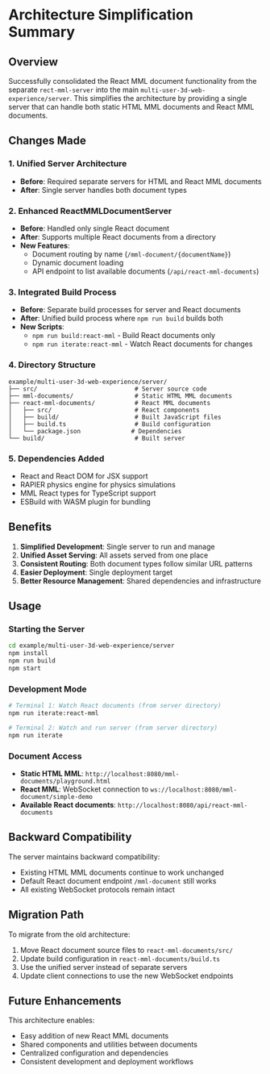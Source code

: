 # Architecture Simplification Summary

## Overview

Successfully consolidated the React MML document functionality from the separate `rect-mml-server`
into the main `multi-user-3d-web-experience/server`. This simplifies the architecture by providing a
single server that can handle both static HTML MML documents and React MML documents.

## Changes Made

### 1. **Unified Server Architecture**

- **Before**: Required separate servers for HTML and React MML documents
- **After**: Single server handles both document types

### 2. **Enhanced ReactMMLDocumentServer**

- **Before**: Handled only single React document
- **After**: Supports multiple React documents from a directory
- **New Features**:
  - Document routing by name (`/mml-document/{documentName}`)
  - Dynamic document loading
  - API endpoint to list available documents (`/api/react-mml-documents`)

### 3. **Integrated Build Process**

- **Before**: Separate build processes for server and React documents
- **After**: Unified build process where `npm run build` builds both
- **New Scripts**:
  - `npm run build:react-mml` - Build React documents only
  - `npm run iterate:react-mml` - Watch React documents for changes

### 4. **Directory Structure**

```
example/multi-user-3d-web-experience/server/
├── src/                           # Server source code
├── mml-documents/                 # Static HTML MML documents
├── react-mml-documents/           # React MML documents
│   ├── src/                       # React components
│   ├── build/                     # Built JavaScript files
│   ├── build.ts                   # Build configuration
│   └── package.json              # Dependencies
└── build/                         # Built server
```

### 5. **Dependencies Added**

- React and React DOM for JSX support
- RAPIER physics engine for physics simulations
- MML React types for TypeScript support
- ESBuild with WASM plugin for bundling

## Benefits

1. **Simplified Development**: Single server to run and manage
2. **Unified Asset Serving**: All assets served from one place
3. **Consistent Routing**: Both document types follow similar URL patterns
4. **Easier Deployment**: Single deployment target
5. **Better Resource Management**: Shared dependencies and infrastructure

## Usage

### Starting the Server

```bash
cd example/multi-user-3d-web-experience/server
npm install
npm run build
npm start
```

### Development Mode

```bash
# Terminal 1: Watch React documents (from server directory)
npm run iterate:react-mml

# Terminal 2: Watch and run server (from server directory)
npm run iterate
```

### Document Access

- **Static HTML MML**: `http://localhost:8080/mml-documents/playground.html`
- **React MML**: WebSocket connection to `ws://localhost:8080/mml-document/simple-demo`
- **Available React documents**: `http://localhost:8080/api/react-mml-documents`

## Backward Compatibility

The server maintains backward compatibility:

- Existing HTML MML documents continue to work unchanged
- Default React document endpoint `/mml-document` still works
- All existing WebSocket protocols remain intact

## Migration Path

To migrate from the old architecture:

1. Move React document source files to `react-mml-documents/src/`
2. Update build configuration in `react-mml-documents/build.ts`
3. Use the unified server instead of separate servers
4. Update client connections to use the new WebSocket endpoints

## Future Enhancements

This architecture enables:

- Easy addition of new React MML documents
- Shared components and utilities between documents
- Centralized configuration and dependencies
- Consistent development and deployment workflows
